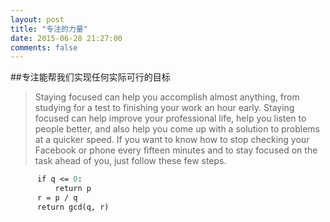 ```yaml
---
layout: post
title: "专注的力量"
date: 2015-06-28 21:27:00
comments: false
---
```


##专注能帮我们实现任何实际可行的目标

> Staying focused can help you accomplish almost anything, from studying for a test to finishing your work an hour early. Staying focused can help improve your professional life, help you listen to people better, and also help you come up with a solution to problems at a quicker speed. If you want to know how to stop checking your Facebook or phone every fifteen minutes and to stay focused on the task ahead of you, just follow these few steps.

```def gcd(p, q):
      if q <= 0:
          return p
      r = p / q
      return gcd(q, r)
```




